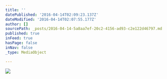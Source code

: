 ```yaml
---
title: ''
datePublished: '2016-04-14T02:09:23.137Z'
dateModified: '2016-04-14T02:07:55.177Z'
author: []
sourcePath: _posts/2016-04-14-5a8aa7ef-20c2-4156-ad93-c2e122d46797.md
published: true
inFeed: true
hasPage: false
inNav: false
_type: MediaObject

---
```

![](https://the-grid-user-content.s3-us-west-2.amazonaws.com/ed523e5d-fd15-4134-8d79-2aa4d8559f56.jpg)